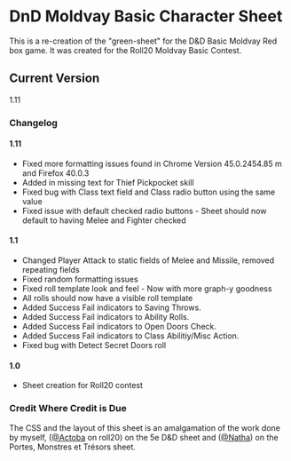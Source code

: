 # DnD Moldvay Basic Character Sheet

This is a re-creation of the "green-sheet" for the D&D Basic Moldvay Red box game.  It was created for the Roll20 Moldvay Basic Contest.

## Current Version
1.11

### Changelog

#### 1.11
* Fixed more formatting issues found in Chrome Version 45.0.2454.85 m and Firefox 40.0.3
* Added in missing text for Thief Pickpocket skill
* Fixed bug with Class text field and Class radio button using the same value
* Fixed issue with default checked radio buttons - Sheet should now default to having Melee and Fighter checked

#### 1.1
* Changed Player Attack to static fields of Melee and Missile, removed repeating fields
* Fixed random formatting issues
* Fixed roll template look and feel - Now with more graph-y goodness
* All rolls should now have a visible roll template
* Added Success Fail indicators to Saving Throws.
* Added Success Fail indicators to Ability Rolls.
* Added Success Fail indicators to Open Doors Check.
* Added Success Fail indicators to Class Abilitiy/Misc Action.
* Fixed bug with Detect Secret Doors roll

#### 1.0
* Sheet creation for Roll20 contest

### Credit Where Credit is Due
The CSS and the layout of this sheet is an amalgamation of the work done by myself, ([@Actoba](https://app.roll20.net/users/427494/actoba) on roll20) on the 5e D&D sheet and ([@Natha](https://app.roll20.net/users/75857/natha)) on the Portes, Monstres et Trésors sheet.

